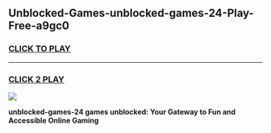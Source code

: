 
## Unblocked-Games-unblocked-games-24-Play-Free-a9gc0
<h3>
<a href="https://premium76.site?title=unblocked-games-24&ref=24M">CLICK TO PLAY</a></h3>
<hr>

<h3>
<a href="https://premium76.site?title=unblocked-games-24&ref=24M">CLICK 2 PLAY</a>
  
</h3>

<a href="https://premium76.site?title=unblocked-games-24&ref=24M"><img src="https://clearcache.store/games.png"></a>


**unblocked-games-24 games unblocked: Your Gateway to Fun and Accessible Online Gaming**
